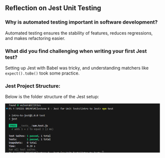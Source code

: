 ## Reflection on Jest Unit Testing

### Why is automated testing important in software development?
Automated testing ensures the stability of features, reduces regressions, and makes refactoring easier.

### What did you find challenging when writing your first Jest test?
Setting up Jest with Babel was tricky, and understanding matchers like `expect().toBe()` took some practice.

### Jest Project Structure:
Below is the folder structure of the Jest setup:

![TEST RESULT](ss.png)